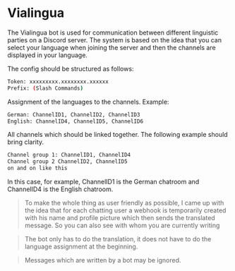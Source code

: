 # Vialingua

The Vialingua bot is used for communication between different linguistic parties on a Discord server.
The system is based on the idea that you can select your language when joining the server and then the channels are displayed in your language.


The config should be structured as follows:
```sh
Token: xxxxxxxxx.xxxxxxxx.xxxxxx
Prefix: (Slash Commands)
```
Assignment of the languages to the channels. Example:
```sh
German: ChannelID1, ChannelID2, ChannelID3
English: ChannelID4, ChannelID5, ChannelID6
```
All channels which should be linked together. The following example should bring clarity.
```sh
Channel group 1: ChannelID1, ChannelID4
Channel group 2 ChannelID2, ChannelID5
on and on like this
```
In this case, for example, ChannelID1 is the German chatroom and ChannelID4 is the English chatroom.
> To make the whole thing as user friendly as possible, I came up with the idea that for each chatting user a webhook is temporarily created with his name and profile picture which then sends the translated message. So you can also see with whom you are currently writing


> The bot only has to do the translation, it does not have to do the language assignment at the beginning.

> Messages which are written by a bot may be ignored.

